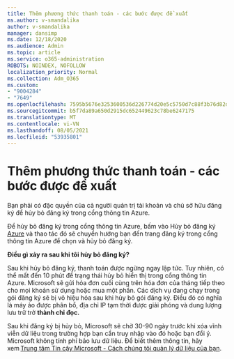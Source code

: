 ```yaml
---
title: Thêm phương thức thanh toán - các bước được đề xuất
ms.author: v-smandalika
author: v-smandalika
manager: dansimp
ms.date: 12/18/2020
ms.audience: Admin
ms.topic: article
ms.service: o365-administration
ROBOTS: NOINDEX, NOFOLLOW
localization_priority: Normal
ms.collection: Adm_O365
ms.custom:
- "9004284"
- "7649"
ms.openlocfilehash: 7595b5676e3253600536d226774d20e5c5750d7c88f3b76d82d82c320fb295a8
ms.sourcegitcommit: b5f7da89a650d2915dc652449623c78be6247175
ms.translationtype: MT
ms.contentlocale: vi-VN
ms.lasthandoff: 08/05/2021
ms.locfileid: "53935801"
---
```

# <a name="add-payment-method---recommended-steps"></a>Thêm phương thức thanh toán - các bước được đề xuất

Bạn phải có đặc quyền của cả người quản trị tài khoản và chủ sở hữu đăng ký để hủy bỏ đăng ký trong cổng thông tin Azure. 

Để hủy bỏ đăng ký trong cổng thông tin  Azure, bấm vào Hủy bỏ đăng ký [Azure](https://ms.portal.azure.com/#blade/Microsoft_Azure_Billing/SubscriptionsBlade) và thao tác đó sẽ chuyển hướng bạn đến trang đăng ký trong cổng thông tin Azure để chọn và hủy bỏ đăng ký. 

**Điều gì xảy ra sau khi tôi hủy bỏ đăng ký?** 

Sau khi hủy bỏ đăng ký, thanh toán được ngừng ngay lập tức. Tuy nhiên, có thể mất đến 10 phút để trạng thái hủy bỏ hiển thị trong cổng thông tin Azure. Microsoft sẽ gửi hóa đơn cuối cùng trên hóa đơn của tháng tiếp theo cho mọi khoản sử dụng hoặc mua một phần. Các dịch vụ đang chạy trong gói đăng ký sẽ bị vô hiệu hóa sau khi hủy bỏ gói đăng ký. Điều đó có nghĩa là máy ảo được phân bổ, địa chỉ IP tạm thời được giải phóng và dung lượng lưu trữ trở **thành chỉ đọc.** 

Sau khi đăng ký bị hủy bỏ, Microsoft sẽ chờ 30-90 ngày trước khi xóa vĩnh viễn dữ liệu trong trường hợp bạn cần truy nhập vào đó hoặc bạn đổi ý. Microsoft không tính phí bảo lưu dữ liệu. Để biết thêm thông tin, hãy xem [Trung tâm Tin cậy Microsoft - Cách chúng tôi quản lý dữ liệu của bạn](https://www.microsoft.com/trust-center/privacy/data-management#leave).



